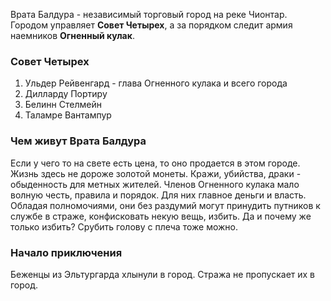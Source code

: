 Врата Балдура - независимый торговый город на реке Чионтар. Городом управляет **Совет Четырех**, а за порядком следит армия наемников **Огненный кулак**.

### Совет Четырех
1. Ульдер Рейвенгард - глава Огненного кулака и всего города
2.  Дилларду Портиру
3.  Белинн Стелмейн
4. Таламре Вантампур

### Чем живут Врата Балдура
Если у чего то на свете есть цена, то оно продается в этом городе. Жизнь здесь не дороже золотой монеты. Кражи, убийства, драки - обыденность для метных жителей. Членов Огненного кулака мало волную честь, правила и порядок. Для них главное деньги и власть. Обладая полномочиями, они без раздумий могут принудить путников к службе в страже, конфисковать некую вещь, избить. Да и почему же только избить? Срубить голову с плеча тоже можно.

### Начало приключения
Беженцы из Эльтургарда хлынули в город. Стража не пропускает их в город.